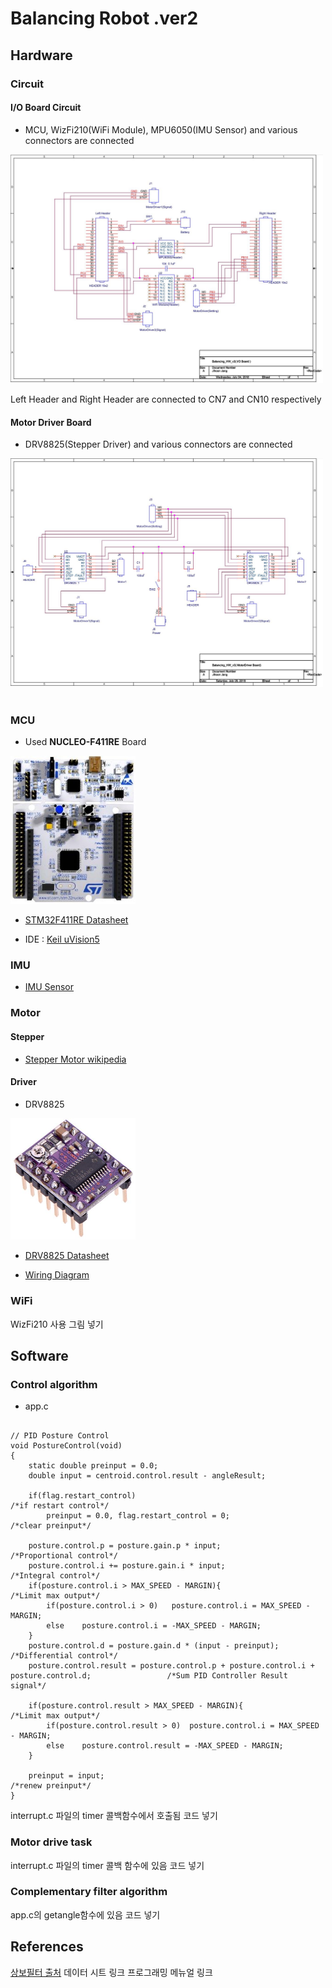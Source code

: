 
# Balancing Robot .ver2  

## Hardware  

### Circuit

#### I/O Board Circuit  

* MCU, WizFi210(WiFi Module), MPU6050(IMU Sensor) and various connectors are connected  

<img src="../img/br_circuit_io_board.JPG" width="500">

Left Header and Right Header are connected to CN7 and CN10 respectively  

#### Motor Driver Board  

* DRV8825(Stepper Driver) and various connectors are connected  

<img src="../img/br_circuit_motor_driver_board.JPG" width="500">
<br><br>

### MCU  

* Used **NUCLEO-F411RE** Board

<img src="../img/br_mcu.JPG" width="200"><br>

* <a href="https://www.st.com/resource/en/datasheet/stm32f411re.pdf">STM32F411RE Datasheet</a>

* IDE : <a href="http://www2.keil.com/mdk5/uvision/">Keil uVision5</a>

### IMU  

* <a href="https://github.com/dvlpr-shark/Balancing-Robot#imu-sensor">IMU Sensor</a>

### Motor  

#### Stepper  

* <a href="https://ko.wikipedia.org/wiki/%EC%8A%A4%ED%85%8C%ED%8D%BC%EB%AA%A8%ED%84%B0">Stepper Motor wikipedia</a>

#### Driver  

* DRV8825
<img src="../img/br_drv8825.JPG" width="200">

* <a href="http://www.ti.com/lit/ds/symlink/drv8825.pdf"> DRV8825 Datasheet</a>

* <a href="http://www.hobbytronics.co.uk/drv8825-stepper-motor-driver">Wiring Diagram</a>

### WiFi  

WizFi210 사용
그림 넣기

## Software  

### Control algorithm  

* app.c
<pre><code>
// PID Posture Control
void PostureControl(void)
{
	static double preinput = 0.0;
	double input = centroid.control.result - angleResult;

	if(flag.restart_control)																																		/*if restart control*/
		preinput = 0.0, flag.restart_control = 0;																									/*clear preinput*/

	posture.control.p = posture.gain.p * input;																									/*Proportional control*/
	posture.control.i += posture.gain.i * input;																								/*Integral control*/
	if(posture.control.i > MAX_SPEED - MARGIN){																									/*Limit max output*/
		if(posture.control.i > 0)	posture.control.i = MAX_SPEED - MARGIN;
		else	posture.control.i = -MAX_SPEED - MARGIN;
	}
	posture.control.d = posture.gain.d * (input - preinput);																		/*Differential control*/
	posture.control.result = posture.control.p + posture.control.i + posture.control.d;					/*Sum PID Controller Result signal*/

	if(posture.control.result > MAX_SPEED - MARGIN){																						/*Limit max output*/
		if(posture.control.result > 0)	posture.control.i = MAX_SPEED - MARGIN;
		else	posture.control.result = -MAX_SPEED - MARGIN;
	}

	preinput = input;																																						/*renew preinput*/
}
</code></pre>

interrupt.c 파일의 timer 콜백함수에서 호출됨
코드 넣기

### Motor drive task  

interrupt.c 파일의 timer 콜백 함수에 있음
코드 넣기

### Complementary filter algorithm

app.c의 getangle함수에 있음
코드 넣기

## References

<a href="">상보필터 출처</a>
데이터 시트 링크
프로그래밍 메뉴얼 링크
